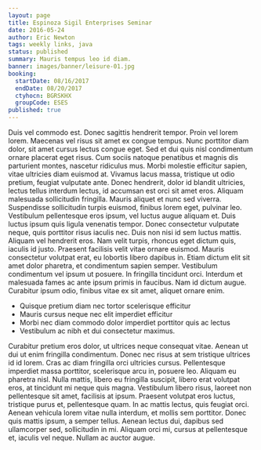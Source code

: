 ```yaml
---
layout: page
title: Espinoza Sigil Enterprises Seminar
date: 2016-05-24
author: Eric Newton
tags: weekly links, java
status: published
summary: Mauris tempus leo id diam.
banner: images/banner/leisure-01.jpg
booking:
  startDate: 08/16/2017
  endDate: 08/20/2017
  ctyhocn: BGRSKHX
  groupCode: ESES
published: true
---
```

Duis vel commodo est. Donec sagittis hendrerit tempor. Proin vel lorem lorem. Maecenas vel risus sit amet ex congue tempus. Nunc porttitor diam dolor, sit amet cursus lectus congue eget. Sed et dui quis nisl condimentum ornare placerat eget risus. Cum sociis natoque penatibus et magnis dis parturient montes, nascetur ridiculus mus. Morbi molestie efficitur sapien, vitae ultricies diam euismod at. Vivamus lacus massa, tristique ut odio pretium, feugiat vulputate ante. Donec hendrerit, dolor id blandit ultricies, lectus tellus interdum lectus, id accumsan est orci sit amet eros. Aliquam malesuada sollicitudin fringilla. Mauris aliquet et nunc sed viverra. Suspendisse sollicitudin turpis euismod, finibus lorem eget, pulvinar leo.
Vestibulum pellentesque eros ipsum, vel luctus augue aliquam et. Duis luctus ipsum quis ligula venenatis tempor. Donec consectetur vulputate neque, quis porttitor risus iaculis nec. Duis non nisi id sem luctus mattis. Aliquam vel hendrerit eros. Nam velit turpis, rhoncus eget dictum quis, iaculis id justo. Praesent facilisis velit vitae ornare euismod. Mauris consectetur volutpat erat, eu lobortis libero dapibus in. Etiam dictum elit sit amet dolor pharetra, et condimentum sapien semper. Vestibulum condimentum vel ipsum ut posuere. In fringilla tincidunt orci. Interdum et malesuada fames ac ante ipsum primis in faucibus. Nam id dictum augue. Curabitur ipsum odio, finibus vitae ex sit amet, aliquet ornare enim.

* Quisque pretium diam nec tortor scelerisque efficitur
* Mauris cursus neque nec elit imperdiet efficitur
* Morbi nec diam commodo dolor imperdiet porttitor quis ac lectus
* Vestibulum ac nibh et dui consectetur maximus.

Curabitur pretium eros dolor, ut ultrices neque consequat vitae. Aenean ut dui ut enim fringilla condimentum. Donec nec risus at sem tristique ultrices id id lorem. Cras ac diam fringilla orci ultricies cursus. Pellentesque imperdiet massa porttitor, scelerisque arcu in, posuere leo. Aliquam eu pharetra nisl. Nulla mattis, libero eu fringilla suscipit, libero erat volutpat eros, at tincidunt mi neque quis magna. Vestibulum libero risus, laoreet non pellentesque sit amet, facilisis at ipsum. Praesent volutpat eros luctus, tristique purus et, pellentesque quam. In ac mattis lectus, quis feugiat orci. Aenean vehicula lorem vitae nulla interdum, et mollis sem porttitor. Donec quis mattis ipsum, a semper tellus. Aenean lectus dui, dapibus sed ullamcorper sed, sollicitudin in mi. Aliquam orci mi, cursus at pellentesque et, iaculis vel neque. Nullam ac auctor augue.
